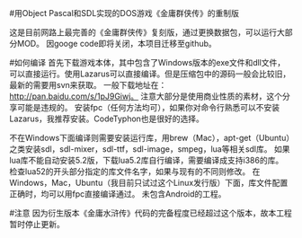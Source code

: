 #用Object Pascal和SDL实现的DOS游戏《金庸群侠传》的重制版

这是目前网路上最完善的《金庸群侠传》复刻版，通过更换数据包，可以运行大部分MOD。
因googe code即将关闭，本项目迁移至github。

#如何编译
首先下载游戏本体，其中包含了Windows版本的exe文件和dll文件，可以直接运行。使用Lazarus可以直接编译。但是压缩包中的源码一般会比较旧，最新的需要用svn来获取。
一般下载地址在：http://pan.baidu.com/s/1pJ9Giwj。
注意大部分是使用商业性质的素材，这个分享可能是违规的。
安装fpc（任何方法均可），如果你对命令行熟悉可以不安装Lazarus，我推荐安装。CodeTyphon也是很好的选择。

不在Windows下面编译则需要安装运行库，用brew（Mac），apt-get（Ubuntu）之类安装sdl，sdl-mixer，sdl-ttf，sdl-image，smpeg，lua等相关sdl库。
如果lua库不能自动安装5.2版，下载lua5.2库自行编译，需要编译成支持i386的库。
检查lua52的开头部分指定的库文件名字，如果与现有的不同则修改。
在Windows，Mac，Ubuntu（我目前只试过这个Linux发行版）下面，库文件配置正确时，均可以用fpc直接编译通过。
未包含Android的工程。

#注意
因为衍生版本《金庸水浒传》代码的完备程度已经超过这个版本，故本工程暂时停止更新。
